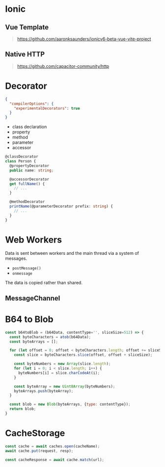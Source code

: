 # Ionic

##  Vue Template

><https://github.com/aaronksaunders/ionicv6-beta-vue-vite-project>

## Native HTTP

> <https://github.com/capacitor-community/http>

# Decorator

```json
{
  "compilerOptions": {
    "experimentalDecorators": true
  }
}
```

- class declaration
- property
- method
- parameter
- accessor

```ts
@classDecorator
class Person {
  @propertyDecorator
  public name: string;

  @accessorDecorator
  get fullName() {
    // ...
  }

  @methodDecorator
  printName(@parameterDecorator prefix: string) {
    // ...
  }
}
```

# Web Workers

Data is sent between workers and the main thread via a system of messages.

- `postMessage()`
- `onmessage`

The data is copied rather than shared.

## MessageChannel

# B64 to Blob

```js
const b64toBlob = (b64Data, contentType='', sliceSize=512) => {
  const byteCharacters = atob(b64Data);
  const byteArrays = [];

  for (let offset = 0; offset < byteCharacters.length; offset += sliceSize) {
    const slice = byteCharacters.slice(offset, offset + sliceSize);

    const byteNumbers = new Array(slice.length);
    for (let i = 0; i < slice.length; i++) {
      byteNumbers[i] = slice.charCodeAt(i);
    }

    const byteArray = new Uint8Array(byteNumbers);
    byteArrays.push(byteArray);
  }

  const blob = new Blob(byteArrays, {type: contentType});
  return blob;
}
```

# CacheStorage

```js
const cache = await caches.open(cacheName);
await cache.put(request, resp);

const cacheResponse = await cache.match(url);
```